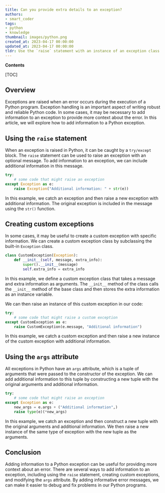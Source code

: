 ```yaml
---
title: Can you provide extra details to an exception?
authors:
- smart_coder
tags:
- python
- knowledge
thumbnail: images/python.png
created_at: 2023-04-17 00:00:00
updated_at: 2023-04-17 00:00:00
tldr: Use the `raise` statement with an instance of an exception class and pass additional information to the constructor of the exception class.
---
```


**Contents**

[TOC]

## Overview

Exceptions are raised when an error occurs during the execution of a Python program. Exception handling is an important aspect of writing robust and reliable Python code. In some cases, it may be necessary to add information to an exception to provide more context about the error. In this article, we will explore how to add information to a Python exception.

## Using the `raise` statement

When an exception is raised in Python, it can be caught by a `try/except` block. The `raise` statement can be used to raise an exception with an optional message. To add information to an exception, we can include additional information in this message.

```python
try:
    # some code that might raise an exception
except Exception as e:
    raise Exception("Additional information: " + str(e))
```

In this example, we catch an exception and then raise a new exception with additional information. The original exception is included in the message using the `str()` function.

## Creating custom exceptions

In some cases, it may be useful to create a custom exception with specific information. We can create a custom exception class by subclassing the built-in `Exception` class.

```python
class CustomException(Exception):
    def __init__(self, message, extra_info):
        super().__init__(message)
        self.extra_info = extra_info
```

In this example, we define a custom exception class that takes a message and extra information as arguments. The `__init__` method of the class calls the `__init__` method of the base class and then stores the extra information as an instance variable.

We can then raise an instance of this custom exception in our code:

```python
try:
    # some code that might raise a custom exception
except CustomException as e:
    raise CustomException(e.message, "Additional information")
```

In this example, we catch a custom exception and then raise a new instance of the custom exception with additional information.

## Using the `args` attribute

All exceptions in Python have an `args` attribute, which is a tuple of arguments that were passed to the constructor of the exception. We can add additional information to this tuple by constructing a new tuple with the original arguments and additional information.

```python
try:
    # some code that might raise an exception
except Exception as e:
    new_args = e.args + ("Additional information",)
    raise type(e)(*new_args)
```

In this example, we catch an exception and then construct a new tuple with the original arguments and additional information. We then raise a new instance of the same type of exception with the new tuple as the arguments.

## Conclusion

Adding information to a Python exception can be useful for providing more context about an error. There are several ways to add information to an exception, including using the `raise` statement, creating custom exceptions, and modifying the `args` attribute. By adding informative error messages, we can make it easier to debug and fix problems in our Python programs.

